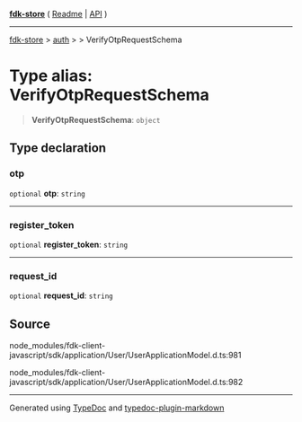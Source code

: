 [**fdk-store**](../../../README.md) ( [Readme](../../../README.md) \| [API](../../../API.md) )

---

[fdk-store](../../../API.md) > [auth](../../README.md) > [<internal>](../README.md) > VerifyOtpRequestSchema

# Type alias: VerifyOtpRequestSchema

> **VerifyOtpRequestSchema**: `object`

## Type declaration

### otp

`optional` **otp**: `string`

---

### register_token

`optional` **register_token**: `string`

---

### request_id

`optional` **request_id**: `string`

## Source

node_modules/fdk-client-javascript/sdk/application/User/UserApplicationModel.d.ts:981

node_modules/fdk-client-javascript/sdk/application/User/UserApplicationModel.d.ts:982

---

Generated using [TypeDoc](https://typedoc.org/) and [typedoc-plugin-markdown](https://www.npmjs.com/package/typedoc-plugin-markdown)
